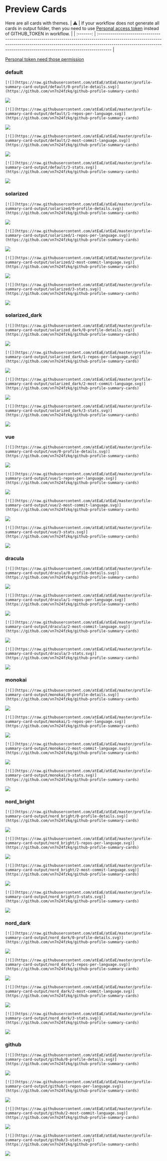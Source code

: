 
# Preview Cards

Here are all cards with themes.
| :warning: | If your workflow does not generate all cards in output folder, then you need to use [Personal access token](https://docs.github.com/en/actions/configuring-and-managing-workflows/creating-and-storing-encrypted-secrets) instead of GITHUB_TOKEN in workflow. |
| :-------: | :------------------------------------------------------------------------------------------------------------------------------------------------------------------------------------------------------------------------------------------------ |

[Personal token need those permission](https://github.com/vn7n24fzkq/github-profile-summary-cards/wiki/Personal-access-token-permissions)


### default


```
[![](https://raw.githubusercontent.com/atEaE/atEaE/master/profile-summary-card-output/default/0-profile-details.svg)](https://github.com/vn7n24fzkq/github-profile-summary-cards)
```
![](https://raw.githubusercontent.com/atEaE/atEaE/master/profile-summary-card-output/default/0-profile-details.svg)


```
[![](https://raw.githubusercontent.com/atEaE/atEaE/master/profile-summary-card-output/default/1-repos-per-language.svg)](https://github.com/vn7n24fzkq/github-profile-summary-cards)
```
![](https://raw.githubusercontent.com/atEaE/atEaE/master/profile-summary-card-output/default/1-repos-per-language.svg)


```
[![](https://raw.githubusercontent.com/atEaE/atEaE/master/profile-summary-card-output/default/2-most-commit-language.svg)](https://github.com/vn7n24fzkq/github-profile-summary-cards)
```
![](https://raw.githubusercontent.com/atEaE/atEaE/master/profile-summary-card-output/default/2-most-commit-language.svg)


```
[![](https://raw.githubusercontent.com/atEaE/atEaE/master/profile-summary-card-output/default/3-stats.svg)](https://github.com/vn7n24fzkq/github-profile-summary-cards)
```
![](https://raw.githubusercontent.com/atEaE/atEaE/master/profile-summary-card-output/default/3-stats.svg)


### solarized


```
[![](https://raw.githubusercontent.com/atEaE/atEaE/master/profile-summary-card-output/solarized/0-profile-details.svg)](https://github.com/vn7n24fzkq/github-profile-summary-cards)
```
![](https://raw.githubusercontent.com/atEaE/atEaE/master/profile-summary-card-output/solarized/0-profile-details.svg)


```
[![](https://raw.githubusercontent.com/atEaE/atEaE/master/profile-summary-card-output/solarized/1-repos-per-language.svg)](https://github.com/vn7n24fzkq/github-profile-summary-cards)
```
![](https://raw.githubusercontent.com/atEaE/atEaE/master/profile-summary-card-output/solarized/1-repos-per-language.svg)


```
[![](https://raw.githubusercontent.com/atEaE/atEaE/master/profile-summary-card-output/solarized/2-most-commit-language.svg)](https://github.com/vn7n24fzkq/github-profile-summary-cards)
```
![](https://raw.githubusercontent.com/atEaE/atEaE/master/profile-summary-card-output/solarized/2-most-commit-language.svg)


```
[![](https://raw.githubusercontent.com/atEaE/atEaE/master/profile-summary-card-output/solarized/3-stats.svg)](https://github.com/vn7n24fzkq/github-profile-summary-cards)
```
![](https://raw.githubusercontent.com/atEaE/atEaE/master/profile-summary-card-output/solarized/3-stats.svg)


### solarized_dark


```
[![](https://raw.githubusercontent.com/atEaE/atEaE/master/profile-summary-card-output/solarized_dark/0-profile-details.svg)](https://github.com/vn7n24fzkq/github-profile-summary-cards)
```
![](https://raw.githubusercontent.com/atEaE/atEaE/master/profile-summary-card-output/solarized_dark/0-profile-details.svg)


```
[![](https://raw.githubusercontent.com/atEaE/atEaE/master/profile-summary-card-output/solarized_dark/1-repos-per-language.svg)](https://github.com/vn7n24fzkq/github-profile-summary-cards)
```
![](https://raw.githubusercontent.com/atEaE/atEaE/master/profile-summary-card-output/solarized_dark/1-repos-per-language.svg)


```
[![](https://raw.githubusercontent.com/atEaE/atEaE/master/profile-summary-card-output/solarized_dark/2-most-commit-language.svg)](https://github.com/vn7n24fzkq/github-profile-summary-cards)
```
![](https://raw.githubusercontent.com/atEaE/atEaE/master/profile-summary-card-output/solarized_dark/2-most-commit-language.svg)


```
[![](https://raw.githubusercontent.com/atEaE/atEaE/master/profile-summary-card-output/solarized_dark/3-stats.svg)](https://github.com/vn7n24fzkq/github-profile-summary-cards)
```
![](https://raw.githubusercontent.com/atEaE/atEaE/master/profile-summary-card-output/solarized_dark/3-stats.svg)


### vue


```
[![](https://raw.githubusercontent.com/atEaE/atEaE/master/profile-summary-card-output/vue/0-profile-details.svg)](https://github.com/vn7n24fzkq/github-profile-summary-cards)
```
![](https://raw.githubusercontent.com/atEaE/atEaE/master/profile-summary-card-output/vue/0-profile-details.svg)


```
[![](https://raw.githubusercontent.com/atEaE/atEaE/master/profile-summary-card-output/vue/1-repos-per-language.svg)](https://github.com/vn7n24fzkq/github-profile-summary-cards)
```
![](https://raw.githubusercontent.com/atEaE/atEaE/master/profile-summary-card-output/vue/1-repos-per-language.svg)


```
[![](https://raw.githubusercontent.com/atEaE/atEaE/master/profile-summary-card-output/vue/2-most-commit-language.svg)](https://github.com/vn7n24fzkq/github-profile-summary-cards)
```
![](https://raw.githubusercontent.com/atEaE/atEaE/master/profile-summary-card-output/vue/2-most-commit-language.svg)


```
[![](https://raw.githubusercontent.com/atEaE/atEaE/master/profile-summary-card-output/vue/3-stats.svg)](https://github.com/vn7n24fzkq/github-profile-summary-cards)
```
![](https://raw.githubusercontent.com/atEaE/atEaE/master/profile-summary-card-output/vue/3-stats.svg)


### dracula


```
[![](https://raw.githubusercontent.com/atEaE/atEaE/master/profile-summary-card-output/dracula/0-profile-details.svg)](https://github.com/vn7n24fzkq/github-profile-summary-cards)
```
![](https://raw.githubusercontent.com/atEaE/atEaE/master/profile-summary-card-output/dracula/0-profile-details.svg)


```
[![](https://raw.githubusercontent.com/atEaE/atEaE/master/profile-summary-card-output/dracula/1-repos-per-language.svg)](https://github.com/vn7n24fzkq/github-profile-summary-cards)
```
![](https://raw.githubusercontent.com/atEaE/atEaE/master/profile-summary-card-output/dracula/1-repos-per-language.svg)


```
[![](https://raw.githubusercontent.com/atEaE/atEaE/master/profile-summary-card-output/dracula/2-most-commit-language.svg)](https://github.com/vn7n24fzkq/github-profile-summary-cards)
```
![](https://raw.githubusercontent.com/atEaE/atEaE/master/profile-summary-card-output/dracula/2-most-commit-language.svg)


```
[![](https://raw.githubusercontent.com/atEaE/atEaE/master/profile-summary-card-output/dracula/3-stats.svg)](https://github.com/vn7n24fzkq/github-profile-summary-cards)
```
![](https://raw.githubusercontent.com/atEaE/atEaE/master/profile-summary-card-output/dracula/3-stats.svg)


### monokai


```
[![](https://raw.githubusercontent.com/atEaE/atEaE/master/profile-summary-card-output/monokai/0-profile-details.svg)](https://github.com/vn7n24fzkq/github-profile-summary-cards)
```
![](https://raw.githubusercontent.com/atEaE/atEaE/master/profile-summary-card-output/monokai/0-profile-details.svg)


```
[![](https://raw.githubusercontent.com/atEaE/atEaE/master/profile-summary-card-output/monokai/1-repos-per-language.svg)](https://github.com/vn7n24fzkq/github-profile-summary-cards)
```
![](https://raw.githubusercontent.com/atEaE/atEaE/master/profile-summary-card-output/monokai/1-repos-per-language.svg)


```
[![](https://raw.githubusercontent.com/atEaE/atEaE/master/profile-summary-card-output/monokai/2-most-commit-language.svg)](https://github.com/vn7n24fzkq/github-profile-summary-cards)
```
![](https://raw.githubusercontent.com/atEaE/atEaE/master/profile-summary-card-output/monokai/2-most-commit-language.svg)


```
[![](https://raw.githubusercontent.com/atEaE/atEaE/master/profile-summary-card-output/monokai/3-stats.svg)](https://github.com/vn7n24fzkq/github-profile-summary-cards)
```
![](https://raw.githubusercontent.com/atEaE/atEaE/master/profile-summary-card-output/monokai/3-stats.svg)


### nord_bright


```
[![](https://raw.githubusercontent.com/atEaE/atEaE/master/profile-summary-card-output/nord_bright/0-profile-details.svg)](https://github.com/vn7n24fzkq/github-profile-summary-cards)
```
![](https://raw.githubusercontent.com/atEaE/atEaE/master/profile-summary-card-output/nord_bright/0-profile-details.svg)


```
[![](https://raw.githubusercontent.com/atEaE/atEaE/master/profile-summary-card-output/nord_bright/1-repos-per-language.svg)](https://github.com/vn7n24fzkq/github-profile-summary-cards)
```
![](https://raw.githubusercontent.com/atEaE/atEaE/master/profile-summary-card-output/nord_bright/1-repos-per-language.svg)


```
[![](https://raw.githubusercontent.com/atEaE/atEaE/master/profile-summary-card-output/nord_bright/2-most-commit-language.svg)](https://github.com/vn7n24fzkq/github-profile-summary-cards)
```
![](https://raw.githubusercontent.com/atEaE/atEaE/master/profile-summary-card-output/nord_bright/2-most-commit-language.svg)


```
[![](https://raw.githubusercontent.com/atEaE/atEaE/master/profile-summary-card-output/nord_bright/3-stats.svg)](https://github.com/vn7n24fzkq/github-profile-summary-cards)
```
![](https://raw.githubusercontent.com/atEaE/atEaE/master/profile-summary-card-output/nord_bright/3-stats.svg)


### nord_dark


```
[![](https://raw.githubusercontent.com/atEaE/atEaE/master/profile-summary-card-output/nord_dark/0-profile-details.svg)](https://github.com/vn7n24fzkq/github-profile-summary-cards)
```
![](https://raw.githubusercontent.com/atEaE/atEaE/master/profile-summary-card-output/nord_dark/0-profile-details.svg)


```
[![](https://raw.githubusercontent.com/atEaE/atEaE/master/profile-summary-card-output/nord_dark/1-repos-per-language.svg)](https://github.com/vn7n24fzkq/github-profile-summary-cards)
```
![](https://raw.githubusercontent.com/atEaE/atEaE/master/profile-summary-card-output/nord_dark/1-repos-per-language.svg)


```
[![](https://raw.githubusercontent.com/atEaE/atEaE/master/profile-summary-card-output/nord_dark/2-most-commit-language.svg)](https://github.com/vn7n24fzkq/github-profile-summary-cards)
```
![](https://raw.githubusercontent.com/atEaE/atEaE/master/profile-summary-card-output/nord_dark/2-most-commit-language.svg)


```
[![](https://raw.githubusercontent.com/atEaE/atEaE/master/profile-summary-card-output/nord_dark/3-stats.svg)](https://github.com/vn7n24fzkq/github-profile-summary-cards)
```
![](https://raw.githubusercontent.com/atEaE/atEaE/master/profile-summary-card-output/nord_dark/3-stats.svg)


### github


```
[![](https://raw.githubusercontent.com/atEaE/atEaE/master/profile-summary-card-output/github/0-profile-details.svg)](https://github.com/vn7n24fzkq/github-profile-summary-cards)
```
![](https://raw.githubusercontent.com/atEaE/atEaE/master/profile-summary-card-output/github/0-profile-details.svg)


```
[![](https://raw.githubusercontent.com/atEaE/atEaE/master/profile-summary-card-output/github/1-repos-per-language.svg)](https://github.com/vn7n24fzkq/github-profile-summary-cards)
```
![](https://raw.githubusercontent.com/atEaE/atEaE/master/profile-summary-card-output/github/1-repos-per-language.svg)


```
[![](https://raw.githubusercontent.com/atEaE/atEaE/master/profile-summary-card-output/github/2-most-commit-language.svg)](https://github.com/vn7n24fzkq/github-profile-summary-cards)
```
![](https://raw.githubusercontent.com/atEaE/atEaE/master/profile-summary-card-output/github/2-most-commit-language.svg)


```
[![](https://raw.githubusercontent.com/atEaE/atEaE/master/profile-summary-card-output/github/3-stats.svg)](https://github.com/vn7n24fzkq/github-profile-summary-cards)
```
![](https://raw.githubusercontent.com/atEaE/atEaE/master/profile-summary-card-output/github/3-stats.svg)

